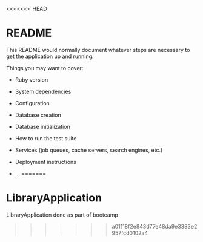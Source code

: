 <<<<<<< HEAD
# README

This README would normally document whatever steps are necessary to get the
application up and running.

Things you may want to cover:

* Ruby version

* System dependencies

* Configuration

* Database creation

* Database initialization

* How to run the test suite

* Services (job queues, cache servers, search engines, etc.)

* Deployment instructions

* ...
=======
# LibraryApplication
LibraryApplication done as part of bootcamp
>>>>>>> a01118f2e843d77e48da9e3383e2957fcd0102a4

